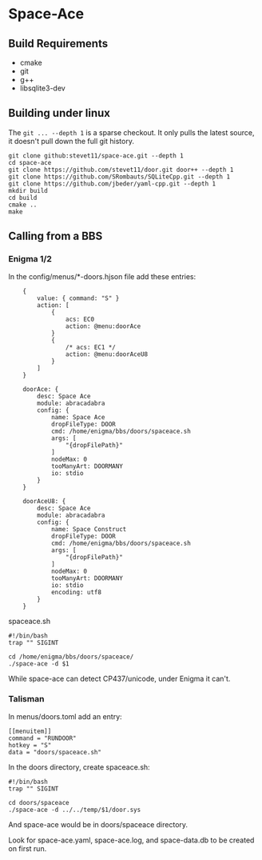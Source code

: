 
# Space-Ace

## Build Requirements

- cmake
- git
- g++
- libsqlite3-dev

## Building under linux

The `git ... --depth 1` is a sparse checkout.  It only pulls the latest source, it doesn't pull down the full git history.

```
git clone github:stevet11/space-ace.git --depth 1
cd space-ace
git clone https://github.com/stevet11/door.git door++ --depth 1
git clone https://github.com/SRombauts/SQLiteCpp.git --depth 1
git clone https://github.com/jbeder/yaml-cpp.git --depth 1
mkdir build
cd build
cmake ..
make
```

## Calling from a BBS

### Enigma 1/2

In the config/menus/*-doors.hjson file add these entries:

```
    {
        value: { command: "S" }
        action: [
            {
                acs: EC0
                action: @menu:doorAce
            }
            {
                /* acs: EC1 */
                action: @menu:doorAceU8
            }
        ]
    }
```

```
    doorAce: {
        desc: Space Ace
        module: abracadabra
        config: {
            name: Space Ace
            dropFileType: DOOR
            cmd: /home/enigma/bbs/doors/spaceace.sh
            args: [
                "{dropFilePath}"                    
            ]
            nodeMax: 0
            tooManyArt: DOORMANY
            io: stdio
        }            
    }
```

```
    doorAceU8: {
        desc: Space Ace
        module: abracadabra
        config: {
            name: Space Construct
            dropFileType: DOOR
            cmd: /home/enigma/bbs/doors/spaceace.sh
            args: [
                "{dropFilePath}"                    
            ]
            nodeMax: 0
            tooManyArt: DOORMANY
            io: stdio
            encoding: utf8
        }            
    }
```

spaceace.sh

```
#!/bin/bash
trap "" SIGINT

cd /home/enigma/bbs/doors/spaceace/
./space-ace -d $1 
```

While space-ace can detect CP437/unicode, under Enigma it can't.

### Talisman

In menus/doors.toml add an entry:

```
[[menuitem]]
command = "RUNDOOR"
hotkey = "S"
data = "doors/spaceace.sh"
```

In the doors directory, create spaceace.sh:

```
#!/bin/bash
trap "" SIGINT

cd doors/spaceace
./space-ace -d ../../temp/$1/door.sys
```

And space-ace would be in doors/spaceace directory.

Look for space-ace.yaml, space-ace.log, and space-data.db to be created on first run.